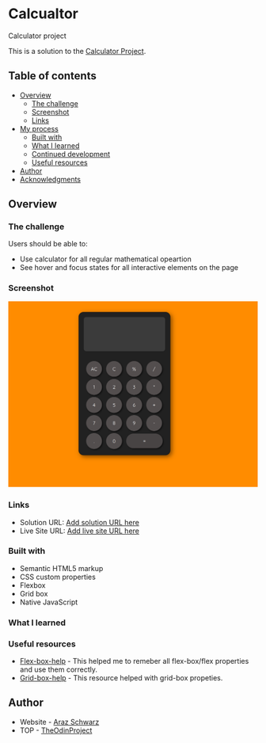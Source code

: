 # Calcualtor
Calculator project

This is a solution to the [Calculator Project](hhttps://www.theodinproject.com/lessons/foundations-calculator).

## Table of contents

- [Overview](#overview)
  - [The challenge](#the-challenge)
  - [Screenshot](#screenshot)
  - [Links](#links)
- [My process](#my-process)
  - [Built with](#built-with)
  - [What I learned](#what-i-learned)
  - [Continued development](#continued-development)
  - [Useful resources](#useful-resources)
- [Author](#author)
- [Acknowledgments](#acknowledgments)

## Overview

### The challenge

Users should be able to:

- Use calculator for all regular mathematical opeartion
- See hover and focus states for all interactive elements on the page

### Screenshot

![ScreenShot](https://raw.githubusercontent.com/Ailadir/Calcualtor/main/screenshot.png)

### Links

- Solution URL: [Add solution URL here](https://your-solution-url.com)
- Live Site URL: [Add live site URL here](https://your-live-site-url.com)


### Built with

- Semantic HTML5 markup
- CSS custom properties
- Flexbox
- Grid box
- Native JavaScript 


### What I learned



### Useful resources

- [Flex-box-help](https://flexbox.malven.co/) - This helped me to remeber all flex-box/flex properties and use them correctly.
- [Grid-box-help](https://grid.malven.co/) - This resource helped with grid-box propeties.


## Author

- Website - [Araz Schwarz](https://www.linkedin.com/in/dmdschwarz/)
- TOP - [TheOdinProject](https://www.theodinproject.com/)
